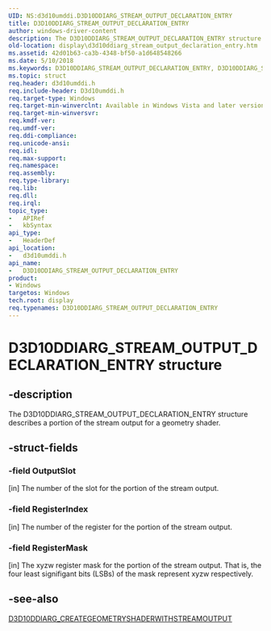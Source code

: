 ```yaml
---
UID: NS:d3d10umddi.D3D10DDIARG_STREAM_OUTPUT_DECLARATION_ENTRY
title: D3D10DDIARG_STREAM_OUTPUT_DECLARATION_ENTRY
author: windows-driver-content
description: The D3D10DDIARG_STREAM_OUTPUT_DECLARATION_ENTRY structure describes a portion of the stream output for a geometry shader.
old-location: display\d3d10ddiarg_stream_output_declaration_entry.htm
ms.assetid: 42d01b63-ca3b-4348-bf50-a1d648548266
ms.date: 5/10/2018
ms.keywords: D3D10DDIARG_STREAM_OUTPUT_DECLARATION_ENTRY, D3D10DDIARG_STREAM_OUTPUT_DECLARATION_ENTRY structure [Display Devices], UMDisplayDriver_Dx10param_Structs_bdfafade-cf99-4cbb-9ae1-d1bd57997dac.xml, d3d10umddi/D3D10DDIARG_STREAM_OUTPUT_DECLARATION_ENTRY, display.d3d10ddiarg_stream_output_declaration_entry
ms.topic: struct
req.header: d3d10umddi.h
req.include-header: D3d10umddi.h
req.target-type: Windows
req.target-min-winverclnt: Available in Windows Vista and later versions of the Windows operating systems.
req.target-min-winversvr: 
req.kmdf-ver: 
req.umdf-ver: 
req.ddi-compliance: 
req.unicode-ansi: 
req.idl: 
req.max-support: 
req.namespace: 
req.assembly: 
req.type-library: 
req.lib: 
req.dll: 
req.irql: 
topic_type:
-	APIRef
-	kbSyntax
api_type:
-	HeaderDef
api_location:
-	d3d10umddi.h
api_name:
-	D3D10DDIARG_STREAM_OUTPUT_DECLARATION_ENTRY
product:
- Windows
targetos: Windows
tech.root: display
req.typenames: D3D10DDIARG_STREAM_OUTPUT_DECLARATION_ENTRY
---
```


# D3D10DDIARG_STREAM_OUTPUT_DECLARATION_ENTRY structure


## -description


The D3D10DDIARG_STREAM_OUTPUT_DECLARATION_ENTRY structure describes a portion of the stream output for a geometry shader.


## -struct-fields




### -field OutputSlot

[in] The number of the slot for the portion of the stream output. 


### -field RegisterIndex

[in] The number of the register for the portion of the stream output.


### -field RegisterMask

[in] The xyzw register mask for the portion of the stream output. That is, the four least signifigant bits (LSBs) of the mask represent xyzw respectively. 


## -see-also




<a href="https://msdn.microsoft.com/library/windows/hardware/ff541681">D3D10DDIARG_CREATEGEOMETRYSHADERWITHSTREAMOUTPUT</a>
 

 

